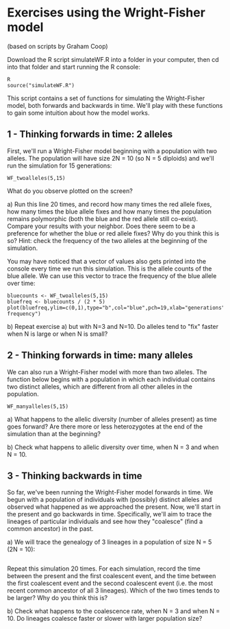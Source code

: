 Exercises using the Wright-Fisher model
===============
(based on scripts by Graham Coop)


Download the R script simulateWF.R into a folder in your computer, then cd into that folder and start running the R console:

```
R
source("simulateWF.R")
```

This script contains a set of functions for simulating the Wright-Fisher model, both forwards and backwards in time. We'll play with these functions to gain some intuition about how the model works.

## 1 - Thinking forwards in time: 2 alleles

First, we'll run a Wright-Fisher model beginning with a population with two alleles. The population will have size 2N = 10 (so N = 5 diploids) and we'll run the simulation for 15 generations:

```
WF_twoalleles(5,15)
```

What do you observe plotted on the screen?

a) Run this line 20 times, and record how many times the red allele fixes, how many times the blue allele fixes and how many times the population remains polymorphic (both the blue and the red allele still co-exist). Compare your results with your neighbor. Does there seem to be a preference for whether the blue or red allele fixes? Why do you think this is so? Hint: check the frequency of the two alleles at the beginning of the simulation.

You may have noticed that a vector of values also gets printed into the console every time we run this simulation. This is the allele counts of the blue allele. We can use this vector to trace the frequency of the blue allele over time:

```
bluecounts <- WF_twoalleles(5,15)
bluefreq <- bluecounts / (2 * 5)
plot(bluefreq,ylim=c(0,1),type="b",col="blue",pch=19,xlab="generations",ylab="Blue frequency")
```

b) Repeat exercise a) but with N=3 and N=10. Do alleles tend to "fix" faster when N is large or when N is small?


## 2 - Thinking forwards in time: many alleles

We can also run a Wright-Fisher model with more than two alleles. The function below begins with a population in which each individual contains two distinct alleles, which are different from all other alleles in the population.

```
WF_manyalleles(5,15)
```

a) What happens to the allelic diversity (number of alleles present) as time goes forward? Are there more or less heterozygotes at the end of the simulation than at the beginning?

b) Check what happens to allelic diversity over time, when N = 3 and when N = 10.

## 3 - Thinking backwards in time

So far, we've been running the Wright-Fisher model forwards in time. We begun with a population of individuals with (possibly) distinct alleles and observed what happened as we approached the present. Now, we'll start in the present and go backwards in time. Specifically, we'll aim to trace the lineages of particular individuals and see how they "coalesce" (find a common ancestor) in the past.

a) We will trace the genealogy of 3 lineages in a population of size N = 5 (2N = 10):

```
```

Repeat this simulation 20 times. For each simulation, record the time between the present and the first coalescent event, and the time between the first coalescent event and the second coalescent event (i.e. the most recent common ancestor of all 3 lineages). Which of the two times tends to be larger? Why do you think this is?

b) Check what happens to the coalescence rate, when N = 3 and when N = 10. Do lineages coalesce faster or slower with larger population size?
